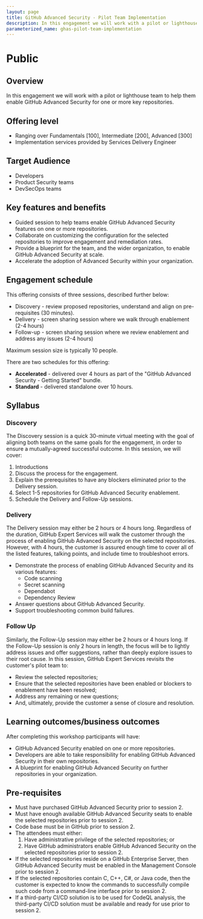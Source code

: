 ```yaml
---
layout: page
title: GitHub Advanced Security - Pilot Team Implementation
description: In this engagement we will work with a pilot or lighthouse team to help them enable GitHub Advanced Security for one or more key repositories.
parameterized_name: ghas-pilot-team-implementation
---
```


# Public

## Overview

In this engagement we will work with a pilot or lighthouse team to help them enable GitHub Advanced Security for one or more key repositories.

## Offering level

- Ranging over Fundamentals [100], Intermediate [200], Advanced [300]
- Implementation services provided by Services Delivery Engineer

## Target Audience

- Developers
- Product Security teams
- DevSecOps teams

## Key features and benefits

- Guided session to help teams enable GitHub Advanced Security features on one or more repositories.
- Collaborate on customizing the configuration for the selected repositories to improve engagement and remediation rates.
- Provide a blueprint for the team, and the wider organization, to enable GitHub Advanced Security at scale.
- Accelerate the adoption of Advanced Security within your organization.

## Engagement schedule

This offering consists of three sessions, described further below:

- Discovery - review proposed repositories, understand and align on pre-requisites (30 minutes).
- Delivery - screen sharing session where we walk through enablement (2-4 hours)
- Follow-up - screen sharing session where we review enablement and address any issues (2-4 hours)

Maximum session size is typically 10 people.

There are two schedules for this offering:

- **Accelerated** - delivered over 4 hours as part of the "GitHub Advanced Security - Getting Started" bundle.
- **Standard** - delivered standalone over 10 hours.

## Syllabus

### Discovery

The Discovery session is a quick 30-minute virtual meeting with the goal of aligning both teams on the same goals for the engagement, in order to ensure a mutually-agreed successful outcome. In this session, we will cover:

1. Introductions
2. Discuss the process for the engagement.
3. Explain the prerequisites to have any blockers eliminated prior to the Delivery session.
4. Select 1-5 repositories for GitHub Advanced Security enablement.
5. Schedule the Delivery and Follow-Up sessions.

### Delivery

The Delivery session may either be 2 hours or 4 hours long. Regardless of the duration, GitHub Expert Services will walk the customer through the process of enabling GitHub Advanced Security on the selected repositories. However, with 4 hours, the customer is assured enough time to cover all of the listed features, talking points, and include time to troubleshoot errors.

- Demonstrate the process of enabling GitHub Advanced Security and its various features:
  - Code scanning
  - Secret scanning
  - Dependabot
  - Dependency Review
- Answer questions about GitHub Advanced Security.
- Support troubleshooting common build failures.

### Follow Up

Similarly, the Follow-Up session may either be 2 hours or 4 hours long. If the Follow-Up session is only 2 hours in length, the focus will be to lightly address issues and offer suggestions, rather than deeply explore issues to their root cause. In this session, GitHub Expert Services revisits the customer's pilot team to:

- Review the selected repositories;
- Ensure that the selected repositories have been enabled or blockers to enablement have been resolved;
- Address any remaining or new questions;
- And, ultimately, provide the customer a sense of closure and resolution.

## Learning outcomes/business outcomes

After completing this workshop participants will have:

- GitHub Advanced Security enabled on one or more repositories.
- Developers are able to take responsibility for enabling GitHub Advanced Security in their own repositories.
- A blueprint for enabling GitHub Advanced Security on further repositories in your organization.

## Pre-requisites

- Must have purchased GitHub Advanced Security prior to session 2.
- Must have enough available GitHub Advanced Security seats to enable the selected repositories prior to session 2.
- Code base must be in GitHub prior to session 2.
- The attendees must either:
  1. Have administrative privilege of the selected repositories; or
  2. Have GitHub administrators enable GitHub Advanced Security on the selected repositories prior to session 2.
- If the selected repositories reside on a GitHub Enterprise Server, then GitHub Advanced Security must be enabled in the Management Console prior to session 2.
- If the selected repositories contain C, C++, C#, or Java code, then the customer is expected to know the commands to successfully compile such code from a command-line interface prior to session 2.
- If a third-party CI/CD solution is to be used for CodeQL analysis, the third-party CI/CD solution must be available and ready for use prior to session 2.
